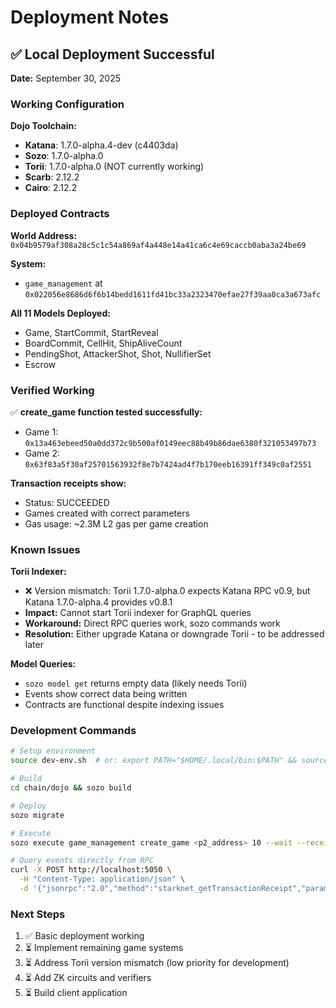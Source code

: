 # Deployment Notes

## ✅ Local Deployment Successful

**Date:** September 30, 2025

### Working Configuration

**Dojo Toolchain:**
- **Katana**: 1.7.0-alpha.4-dev (c4403da)
- **Sozo**: 1.7.0-alpha.0
- **Torii**: 1.7.0-alpha.0 (NOT currently working)
- **Scarb**: 2.12.2
- **Cairo**: 2.12.2

### Deployed Contracts

**World Address:** `0x04b9579af308a28c5c1c54a869af4a448e14a41ca6c4e69caccb0aba3a24be69`

**System:**
- `game_management` at `0x022056e8686d6f6b14bedd1611fd41bc33a2323470efae27f39aa0ca3a673afc`

**All 11 Models Deployed:**
- Game, StartCommit, StartReveal
- BoardCommit, CellHit, ShipAliveCount
- PendingShot, AttackerShot, Shot, NullifierSet
- Escrow

### Verified Working

✅ **create_game function tested successfully:**
- Game 1: `0x13a463ebeed50a0dd372c9b500af0149eec88b49b86dae6380f321053497b73`
- Game 2: `0x63f83a5f30af25701563932f8e7b7424ad4f7b170eeb16391ff349c0af2551`

**Transaction receipts show:**
- Status: SUCCEEDED
- Games created with correct parameters
- Gas usage: ~2.3M L2 gas per game creation

### Known Issues

**Torii Indexer:**
- ❌ Version mismatch: Torii 1.7.0-alpha.0 expects Katana RPC v0.9, but Katana 1.7.0-alpha.4 provides v0.8.1
- **Impact:** Cannot start Torii indexer for GraphQL queries
- **Workaround:** Direct RPC queries work, sozo commands work
- **Resolution:** Either upgrade Katana or downgrade Torii - to be addressed later

**Model Queries:**
- `sozo model get` returns empty data (likely needs Torii)
- Events show correct data being written
- Contracts are functional despite indexing issues

### Development Commands

```bash
# Setup environment
source dev-env.sh  # or: export PATH="$HOME/.local/bin:$PATH" && source ~/.dojo/env

# Build
cd chain/dojo && sozo build

# Deploy
sozo migrate

# Execute
sozo execute game_management create_game <p2_address> 10 --wait --receipt

# Query events directly from RPC
curl -X POST http://localhost:5050 \
  -H "Content-Type: application/json" \
  -d '{"jsonrpc":"2.0","method":"starknet_getTransactionReceipt","params":["<tx_hash>"],"id":1}'
```

### Next Steps

1. ✅ Basic deployment working
2. ⏳ Implement remaining game systems
3. ⏳ Address Torii version mismatch (low priority for development)
4. ⏳ Add ZK circuits and verifiers
5. ⏳ Build client application
